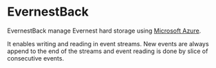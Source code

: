 

EvernestBack
============


EvernestBack manage Evernest hard storage using [Microsoft Azure](http://azure.microsoft.com/).

It enables writing and reading in event streams. New events are always append to the end of the streams and event reading is done by slice of consecutive events.
